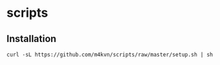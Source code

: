 # scripts

## Installation

```
curl -sL https://github.com/m4kvn/scripts/raw/master/setup.sh | sh
```
